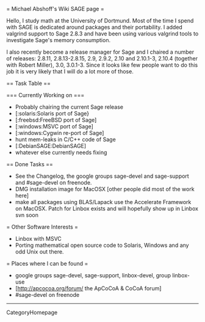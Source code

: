 = Michael Abshoff's Wiki SAGE page =

Hello, I study math at the University of Dortmund. Most of the time I spend with SAGE is dedicated around packages and their portability. I added valgrind support to Sage 2.8.3 and have been using various valgrind tools to investigate Sage's memory consumption.

I also recently become a release manager for Sage and I chaired a number of releases: 2.8.11, 2.8.13-2.8.15, 2.9, 2.9.2, 2.10 and 2.10.1-3, 2.10.4 (together with Robert Miller), 3.0, 3.0.1-3. Since it looks like few people want to do this job it is very likely that I will do a lot more of those.

== Task Table ==

=== Currently Working on ===
 * Probably chairing the current Sage release
 * [:solaris:Solaris port of Sage}
 * [:freebsd:FreeBSD port of Sage]
 * [:windows:MSVC port of Sage]
 * [:windows:Cygwin re-port of Sage]
 * hunt mem-leaks in C/C++ code of Sage 
 * [:DebianSAGE:DebianSAGE]
 * whatever else currently needs fixing

== Done Tasks ==
 * See the Changelog, the google groups sage-devel and sage-support and #sage-devel on freenode.
 * DMG installation image for MacOSX [other people did most of the work here]
 * make all packages using BLAS/Lapack use the Accelerate Framework on MacOSX. Patch for Linbox exists and will hopefully show up in Linbox svn soon

= Other Software Interests =
 * Linbox with MSVC
 * Porting mathematical open source code to Solaris, Windows and any odd Unix out there. 

= Places where I can be found =
 * google groups sage-devel, sage-support, linbox-devel, group linbox-use
 * [http://apcocoa.org/forum/ the ApCoCoA & CoCoA forum]
 * #sage-devel on freenode

----
CategoryHomepage
